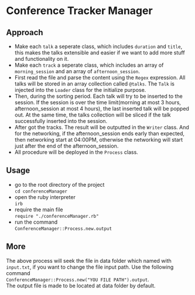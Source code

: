 # Conference Tracker Manager  

## Approach  
* Make each `talk` a seperate class, which includes `duration` and `title`, this makes the talks extensible and easier if we want to add more stuff and functionality on it.  
* Make each `track` a seperate class, which includes an array of `morning_session` and an array of `afternoon_session`.  
* First read the file and parse the content using the `Regex` expression. All talks will be stored in an array collection called `@talks`. The `Talk` is injected into the `Loader` class for the initialize purpose.  
* Then, during the sorting period. Each talk will try to be inserted to the session. If the session is over the time limit(morning at most 3 hours, afternoon_session at most 4 hours), the last inserted talk will be popped out. At the same time, the talks collection will be sliced if the talk successfully inserted into the session.  
* After got the tracks. The result will be outputted in the `Writer` class. And for the networking, if the afternoon_session ends early than expected, then networking start at 04:00PM, otherwise the networking will start just after the end of the afternoon_session.  
* All procedure will be deployed in the `Process` class.  

## Usage  
* go to the root directory of the project  
`cd conferenceManager`  
* open the ruby interpreter  
`irb`  
* require the main file  
`require "./conferenceManager.rb"`  
* run the command  
`ConferenceManager::Process.new.output`  

## More  
The above process will seek the file in data folder which named with `input.txt`,
if you want to change the file input path. Use the following command  
`ConferenceManager::Process.new("YOU FILE PATH").output`.   
The output file is made to be located at data folder by default.
